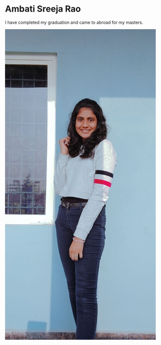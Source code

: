 # Ambati Sreeja Rao
  I have completed my graduation and came to abroad for my masters.
  
  ![Myphoto](Myphoto.jpeg)

